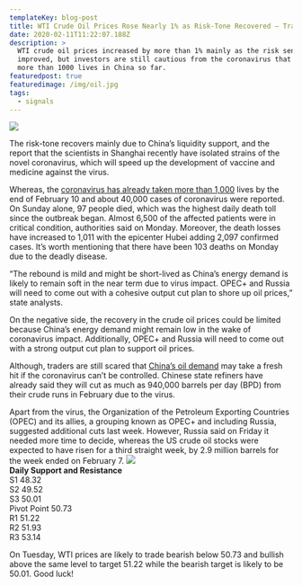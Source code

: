 ```yaml
---
templateKey: blog-post
title: WTI Crude Oil Prices Rose Nearly 1% as Risk-Tone Recovered – Trade Plan
date: 2020-02-11T11:22:07.188Z
description: >
  WTI crude oil prices increased by more than 1% mainly as the risk sentiment
  improved, but investors are still cautious from the coronavirus that claimed
  more than 1000 lives in China so far.
featuredpost: true
featuredimage: /img/oil.jpg
tags:
  - signals
---
```

![](https://fxlmwpmedia.s3.amazonaws.com/wp-content/uploads/2020/02/11084245/WTI-Feb-11-852x485.jpg)



The risk-tone recovers mainly due to China’s liquidity support, and the report that the scientists in Shanghai recently have isolated strains of the novel coronavirus, which will speed up the development of vaccine and medicine against the virus. 

Whereas, the [coronavirus has already taken more than 1,000](https://www.nytimes.com/2020/02/10/world/asia/coronavirus-china.html) lives by the end of February 10 and about 40,000 cases of coronavirus were reported. On Sunday alone, 97 people died, which was the highest daily death toll since the outbreak began. Almost 6,500 of the affected patients were in critical condition, authorities said on Monday. Moreover, the death losses have increased to 1,011 with the epicenter Hubei adding 2,097 confirmed cases. It’s worth mentioning that there have been 103 deaths on Monday due to the deadly disease.

“The rebound is mild and might be short-lived as China’s energy demand is likely to remain soft in the near term due to virus impact. OPEC+ and Russia will need to come out with a cohesive output cut plan to shore up oil prices,” state analysts.

On the negative side, the recovery in the crude oil prices could be limited because China’s energy demand might remain low in the wake of coronavirus impact. Additionally, OPEC+ and Russia will need to come out with a strong output cut plan to support oil prices.

Although, traders are still scared that [China’s oil demand](https://www.cnbc.com/2020/02/10/coronavirus-cases-outside-china-could-be-the-spark-that-becomes-bigger-fire-who.html) may take a fresh hit if the coronavirus can’t be controlled. Chinese state refiners have already said they will cut as much as 940,000 barrels per day (BPD) from their crude runs in February due to the virus.

Apart from the virus, the Organization of the Petroleum Exporting Countries (OPEC) and its allies, a grouping known as OPEC+ and including Russia, suggested additional cuts last week. However, Russia said on Friday it needed more time to decide, whereas the US crude oil stocks were expected to have risen for a third straight week, by 2.9 million barrels for the week ended on February 7. ![](https://fxlmwpmedia.s3.amazonaws.com/wp-content/uploads/2020/02/11084245/WTI-Feb-11-1024x604.jpg)  
**Daily Support and Resistance**  
S1 48.32  
S2 49.52  
S3 50.01  
Pivot Point 50.73  
R1 51.22  
R2 51.93  
R3 53.14

On Tuesday, WTI prices are likely to trade bearish below 50.73 and bullish above the same level to target 51.22 while the bearish target is likely to be 50.01. Good luck!
